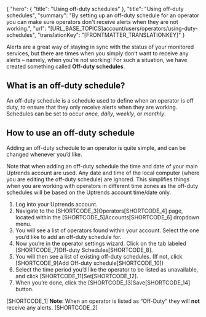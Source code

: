 {
  "hero": {
    "title": "Using off-duty schedules"
  },
  "title": "Using off-duty schedules",
  "summary": "By setting up an off-duty schedule for an operator you can make sure operators don't receive alerts when they are not working.",
  "url": "[URL_BASE_TOPICS]account/users/operators/using-duty-schedules",
  "translationKey": "[FRONTMATTER_TRANSLATIONKEY]"
}

Alerts are a great way of staying in sync with the status of your monitored services, but there are times when you simply don’t want to receive any alerts – namely, when you’re not working! For such a situation, we have created something called **Off-duty schedules**.

## What is an off-duty schedule?

An off-duty schedule is a schedule used to define when an operator is off duty, to ensure that they only receive alerts when they are working. Schedules can be set to occur *once, daily*, *weekly*, or *monthly*.

## How to use an off-duty schedule

Adding an off-duty schedule to an operator is quite simple, and can be changed whenever you’d like.

Note that when adding an off-duty schedule the time and date of your main Uptrends account are used. Any date and time of the local computer (where you are editing the off-duty schedule) are ignored. This simplifies things when you are working with operators in different time zones as the off-duty schedules will be based on the Uptrends account time/date only.

1.  Log into your Uptrends account.
2.  Navigate to the [SHORTCODE_3]Operators[SHORTCODE_4] page, located within the [SHORTCODE_5]Accounts[SHORTCODE_6] dropdown menu.
3.  You will see a list of operators found within your account. Select the one you’d like to add an off-duty schedule for.
4.  Now you’re in the operator settings wizard. Click on the tab labeled [SHORTCODE_7]Off-duty Schedules[SHORTCODE_8].
5.  You will then see a list of existing off-duty schedules. (If not, click [SHORTCODE_9]Add Off-duty schedule[SHORTCODE_10])
6.  Select the time period you’d like the operator to be listed as unavailable, and click [SHORTCODE_11]Set[SHORTCODE_12].
7.  When you’re done, click the [SHORTCODE_13]Save[SHORTCODE_14] button.

[SHORTCODE_1]
**Note**: When an operator is listed as “Off-Duty” they will **not** receive any alerts.
[SHORTCODE_2]
